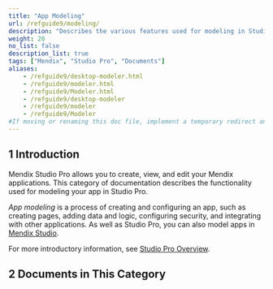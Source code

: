 ```yaml
---
title: "App Modeling"
url: /refguide9/modeling/
description: "Describes the various features used for modeling in Studio Pro, including document templates, the domain model, microflows, modules, pages, and security."
weight: 20
no_list: false
description_list: true
tags: ["Mendix", "Studio Pro", "Documents"]
aliases:
    - /refguide9/desktop-modeler.html
    - /refguide9/modeler.html
    - /refguide9/Modeler.html
    - /refguide9/desktop-modeler
    - /refguide9/modeler
    - /refguide9/Modeler
#If moving or renaming this doc file, implement a temporary redirect and let the respective team know they should update the URL in the product. See Mapping to Products for more details.1 Introduction
---
```


## 1 Introduction

Mendix Studio Pro allows you to create, view, and edit your Mendix applications. This category of documentation describes the functionality used for modeling your app in Studio Pro. 

*App modeling* is a process of creating and configuring an app, such as creating pages, adding data and logic, configuring security, and integrating with other applications. As well as Studio Pro, you can also model apps in [Mendix Studio](/studio/).

For more introductory information, see [Studio Pro Overview](/refguide9/studio-pro-overview/).

## 2 Documents in This Category
